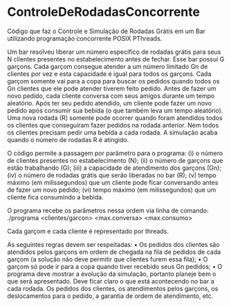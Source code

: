 # ControleDeRodadasConcorrente
Código que faz o Controle e Simulação de Rodadas Grátis em um Bar utilizando programação concorrente POSIX PThreads.

Um bar resolveu liberar um número específico de rodadas grátis para seus N clientes presentes no
estabelecimento antes de fechar. Esse bar possui G garçons. Cada garçom consegue atender a um
número limitado Gn de clientes por vez e esta capacidade é igual para todos os garçons. Cada garçom
somente vai para a copa para buscar os pedidos quando todos os Gn clientes que ele pode atender
tiverem feito pedido. Antes de fazer um novo pedido, cada cliente conversa com seus amigos durante
um tempo aleatório. Após ter seu pedido atendido, um cliente pode fazer um novo pedido após
consumir sua bebida (o que também leva um tempo aleatório). Uma nova rodada (R) somente pode
ocorrer quando foram atendidos todos os clientes que conseguiram fazer pedidos na rodada anterior.
Nem todos os clientes precisam pedir uma bebida a cada rodada. A simulação acaba quando o número
de rodadas R é atingido.


O código permite a passagem por parâmetro para o programa: (i) o número de
clientes presentes no estabelecimento (N); (ii) o número de garçons que estão trabalhando (G); (iii) a
capacidade de atendimento dos garçons (Gn); (iv) o número de rodadas grátis que serão liberadas no
bar (R); (v) tempo máximo (em milissegundos) que um cliente pode ficar conversando antes de fazer
um novo pedido; (vi) tempo máximo (em milissegundos) que um cliente fica consumindo a bebida.


O programa recebe os parâmetros nessa ordem via linha de comando:
./programa <clientes> <garcons> <clientes/garcon> <rodadas> <max.conversa> <max.consumo>


Cada garçom e cada cliente é representado por threads.


As seguintes regras devem ser respeitadas:
• Os pedidos dos clientes são atendidos pelos garçons em ordem de chegada na fila de pedidos
de cada garçom (a solução não deve permitir que clientes furem essa fila);
• O garçom só pode ir para a copa quando tiver recebido seus Gn pedidos;
• O programa deve mostrar a evolução da simulação, portanto planeje bem o que será
apresentado. Deve ficar claro o que está acontecendo no bar a cada rodada. Os pedidos dos
clientes, os atendimentos pelos garçons, os deslocamentos para o pedido, a garantia de ordem
de atendimento, etc.
